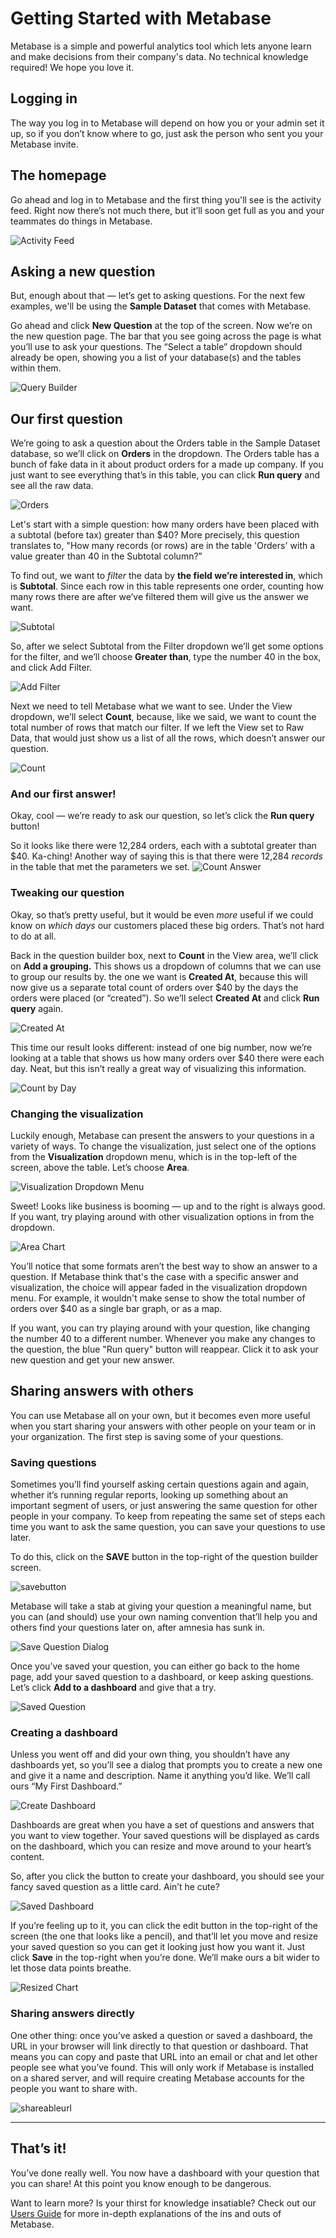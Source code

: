 
# Getting Started with Metabase

Metabase is a simple and powerful analytics tool which lets anyone learn and make decisions from their company's data. No technical knowledge required! We hope you love it.

## Logging in
The way you log in to Metabase will depend on how you or your admin set it up, so if you don’t know where to go, just ask the person who sent you your Metabase invite.

## The homepage
Go ahead and log in to Metabase and the first thing you'll see is the activity feed. Right now there’s not much there, but it’ll soon get full as you and your teammates do things in Metabase.

![Activity Feed](images/ActivityFeed.png)

## Asking a new question

But, enough about that — let’s get to asking questions. For the next few examples, we'll be using the **Sample Dataset** that comes with Metabase.

Go ahead and click **New Question** at the top of the screen. Now we’re on the new question page. The bar that you see going across the page is what you’ll use to ask your questions. The “Select a table” dropdown should already be open, showing you a list of your database(s) and the tables within them. 

![Query Builder](images/QueryBuilder.png)

## Our first question

We’re going to ask a question about the Orders table in the Sample Dataset database, so we’ll click on **Orders** in the dropdown. The Orders table has a bunch of fake data in it about product orders for a made up company. If you just want to see everything that’s in this table, you can click **Run query** and see all the raw data.

![Orders](images/Orders.png)

Let's start with a simple question: how many orders have been placed with a subtotal (before tax) greater than $40?  More precisely, this question translates to, "How many records (or rows) are in the table 'Orders' with a value greater than 40 in the Subtotal column?”

To find out, we want to *filter* the data by **the field we’re interested in**, which is **Subtotal**. Since each row in this table represents one order, counting how many rows there are after we’ve filtered them will give us the answer we want.

![Subtotal](images/Subtotal.png)

So, after we select Subtotal from the Filter dropdown we’ll get some options for the filter, and we’ll choose **Greater than**, type the number 40 in the box, and click Add Filter.

![Add Filter](images/AddFilter.png)

Next we need to tell Metabase what we want to see. Under the View dropdown, we’ll select **Count**, because, like we said, we want to count the total number of rows that match our filter. If we left the View set to Raw Data, that would just show us a list of all the rows, which doesn’t answer our question.

![Count](images/Count.png)

### And our first answer!

Okay, cool — we’re ready to ask our question, so let’s click the **Run query** button!

So it looks like there were 12,284 orders, each with a subtotal greater than $40. Ka-ching! Another way of saying this is that there were 12,284 *records* in the table that met the parameters we set. 
![Count Answer](images/CountAnswer.png)

### Tweaking our question

Okay, so that’s pretty useful, but it would be even *more* useful if we could know on *which days* our customers placed these big orders. That’s not hard to do at all.

Back in the question builder box, next to **Count** in the View area, we’ll click on **Add a grouping.** This shows us a dropdown of columns that we can use to group our results by. the one we want is **Created At**, because this will now give us a separate total count of orders over $40 by the days the orders were placed (or “created”). So we’ll select **Created At** and click **Run query** again.

![Created At](images/CreatedAt.png)

This time our result looks different: instead of one big number, now we’re looking at a table that shows us how many orders over $40 there were each day. Neat, but this isn’t really a great way of visualizing this information.

![Count by Day](images/CountByDay.png)

### Changing the visualization

Luckily enough, Metabase can present the answers to your questions in a variety of ways. To change the visualization, just select one of the options from the **Visualization** dropdown menu, which is in the top-left of the screen, above the table. Let’s choose **Area**.

![Visualization Dropdown Menu](images/VisualizationMenu.png)

Sweet! Looks like business is booming — up and to the right is always good. If you want, try playing around with other visualization options in from the dropdown.

![Area Chart](images/AreaChart.png)

You’ll notice that some formats aren’t the best way to show an answer to a question. If Metabase think that's the case with a specific answer and visualization, the choice will appear faded in the visualization dropdown menu. For example, it wouldn't make sense to show the total number of orders over $40 as a single bar graph, or as a map.

If you want, you can try playing around with your question, like changing the number 40 to a different number. Whenever you make any changes to the question, the blue "Run query" button will reappear. Click it to ask your new question and get your new answer.




## Sharing answers with others
You can use Metabase all on your own, but it becomes even more useful when you start sharing your answers with other people on your team or in your organization. The first step is saving some of your questions.

### Saving questions

Sometimes you’ll find yourself asking certain questions again and again, whether it’s running regular reports, looking up something about an important segment of users, or just answering the same question for other people in your company. To keep from repeating the same set of steps each time you want to ask the same question, you can save your questions to  use later.

To do this, click on the **SAVE** button in the top-right of the question builder screen.

![savebutton](images/SaveButton.png)

Metabase will take a stab at giving your question a meaningful name, but you can (and should) use your own naming convention that’ll help you and others find your questions later on, after amnesia has sunk in.

![Save Question Dialog](images/SaveQuestionDialog.png)

Once you’ve saved your question, you can either go back to the home page, add your saved question to a dashboard, or keep asking questions. Let’s click **Add to a dashboard** and give that a try.

![Saved Question](images/SavedQuestion.png)

### Creating a dashboard

Unless you went off and did your own thing, you shouldn’t have any dashboards yet, so you’ll see a dialog that prompts you to create a new one and give it a name and description. Name it anything you’d like. We’ll call ours “My First Dashboard.”

![Create Dashboard](images/CreateDashboard.png)

Dashboards are great when you have a set of questions and answers that you want to view together. Your saved questions will be displayed as cards on the dashboard, which you can resize and move around to your heart’s content.

So, after you click the button to create your dashboard, you should see your fancy saved question as a little card. Ain’t he cute?

![Saved Dashboard](images/SavedDashboard.png)

If you’re feeling up to it, you can click the edit button in the top-right of the screen (the one that looks like a pencil), and that’ll let you move and resize your saved question so you can get it looking just how you want it. Just click **Save** in the top-right when you’re done. We’ll make ours a bit wider to let those data points breathe.

![Resized Chart](images/ResizedChart.png)

### Sharing answers directly

One other thing: once you’ve asked a question or saved a dashboard, the URL in your browser will link directly to that question or dashboard. That means you can copy and paste that URL into an email or chat and let other people see what you’ve found. This will only work if Metabase is installed on a shared server, and will require creating Metabase accounts for the people you want to share with.

![shareableurl](./images/ShareableURL.png)

---

## That’s it!
You’ve done really well. You now have a dashboard with your question that you can share! At this point you know enough to be dangerous. 

Want to learn more? Is your thirst for knowledge insatiable? Check out our [Users Guide](../users-guide/start.md) for more in-depth explanations of the ins and outs of Metabase.
